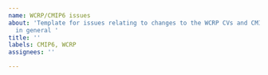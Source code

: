 ```yaml
---
name: WCRP/CMIP6 issues
about: 'Template for issues relating to changes to the WCRP CVs and CMIP6 content
  in general '
title: ''
labels: CMIP6, WCRP
assignees: ''

---
```



